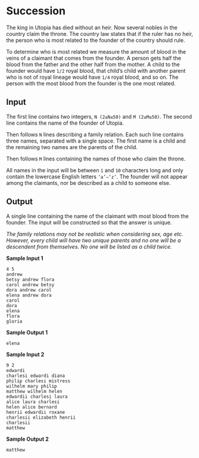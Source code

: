 # Succession

The king in Utopia has died without an heir. Now several nobles in the country claim the throne. The country law states that if the ruler has no heir, the person who is most related to the founder of the country should rule.

To determine who is most related we measure the amount of blood in the veins of a claimant that comes from the founder. A person gets half the blood from the father and the other half from the mother. A child to the founder would have `1/2` royal blood, that child’s child with another parent who is not of royal lineage would have `1/4` royal blood, and so on. The person with the most blood from the founder is the one most related.

## Input
The first line contains two integers, `N (2≤N≤50)` and `M (2≤M≤50)`. The second line contains the name of the founder of Utopia.

Then follows `N` lines describing a family relation. Each such line contains three names, separated with a single space. The first name is a child and the remaining two names are the parents of the child.

Then follows `M` lines containing the names of those who claim the throne.

All names in the input will be between `1` and `10` characters long and only contain the lowercase English letters `‘a’–‘z’`. The founder will not appear among the claimants, nor be described as a child to someone else.

## Output
A single line containing the name of the claimant with most blood from the founder. The input will be constructed so that the answer is unique.

*The family relations may not be realistic when considering sex, age etc. However, every child will have two unique parents and no one will be a descendent from themselves. No one will be listed as a child twice.*

**Sample Input 1**
```
4 5
andrew
betsy andrew flora
carol andrew betsy
dora andrew carol
elena andrew dora
carol
dora
elena
flora
gloria
```

**Sample Output 1**
```
elena
```

**Sample Input 2**
```
9 2
edwardi
charlesi edwardi diana
philip charlesi mistress
wilhelm mary philip
matthew wilhelm helen
edwardii charlesi laura
alice laura charlesi
helen alice bernard
henrii edwardii roxane
charlesii elizabeth henrii
charlesii
matthew

```

**Sample Output 2**
```
matthew
```